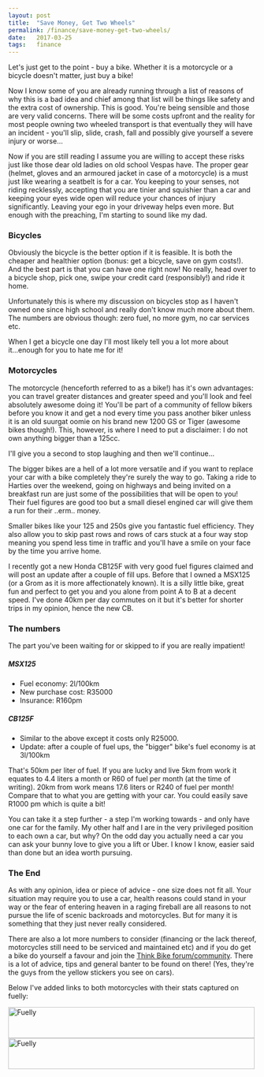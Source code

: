 ```yaml
---
layout: post
title:  "Save Money, Get Two Wheels"
permalink: /finance/save-money-get-two-wheels/
date:   2017-03-25
tags:   finance
---
```

Let's just get to the point - buy a bike. Whether it is a motorcycle or a bicycle doesn't matter, just buy a bike!

Now I know some of you are already running through a list of reasons of why this is a bad idea and chief among that
list will be things like safety and the extra cost of ownership. This is good. You're being sensible and
those are very valid concerns. There will be some costs upfront and the reality for most people owning two wheeled transport
is that eventually they will have an incident - you'll slip, slide, crash, fall and possibly give yourself a severe injury or worse...

Now if you are still reading I assume you are willing to accept these risks just like those dear old ladies on old school
Vespas have. The proper gear (helmet, gloves and an armoured jacket in case of a motorcycle) is a must just like wearing
a seatbelt is for a car. You keeping to your senses, not riding recklessly, accepting that you are tinier and squishier
than a car and keeping your eyes wide open will reduce your chances of injury significantly. Leaving your ego in your driveway
helps even more. But enough with the preaching, I'm starting to sound like my dad.

### Bicycles
Obviously the bicycle is the better option if it is feasible. It is both the cheaper and healthier option (bonus:
get a bicycle, save on gym costs!). And the best part is that you can have one right now! No really, head over to a bicycle
shop, pick one, swipe your credit card (responsibly!) and ride it home.

Unfortunately this is where my discussion on bicycles stop as I haven't owned one since high school and really don't know much more
about them. The numbers are obvious though: zero fuel, no more gym, no car services etc.

When I get a bicycle one day I'll most likely tell you a lot more about it...enough for you to hate me for it!

### Motorcycles
The motorcycle (henceforth referred to as a bike!) has it's own advantages: you can travel greater distances and greater
speed and you'll look and feel absolutely awesome doing it! You'll be part of a community of fellow bikers before you
know it and get a nod every time you pass another biker unless it is an old suurgat oomie on his brand new 1200 GS or Tiger
(awesome bikes though!). This, however, is where I need to put a disclaimer: I do not own anything bigger than a 125cc.

I'll give you a second to stop laughing and then we'll continue...

The bigger bikes are a hell of a lot more versatile and if you want to replace your car with a bike completely they're surely
the way to go. Taking a ride to Harties over the weekend, going on highways and being invited on a breakfast run are just some
of the possibilities that will be open to you! Their fuel figures are good too but a small diesel engined car will give them a
run for their ..erm.. money.

Smaller bikes like your 125 and 250s give you fantastic fuel efficiency. They also allow you to skip past rows and rows of
cars stuck at a four way stop meaning you spend less time in traffic and you'll have a smile on your face by the time you
arrive home.

I recently got a new Honda CB125F with very good fuel figures claimed and will post an update after a couple of fill ups. Before that I
owned a MSX125 (or a Grom as it is more affectionately known). It is a silly little bike, great fun and perfect to get you
and you alone from point A to B at a decent speed. I've done 40km per day commutes on it but it's better for shorter trips in my
opinion, hence the new CB.

### The numbers
The part you've been waiting for or skipped to if you are really impatient!

##### MSX125
* Fuel economy: 2l/100km
* New purchase cost: R35000
* Insurance: R160pm

##### CB125F
* Similar to the above except it costs only R25000.
* Update: after a couple of fuel ups, the "bigger" bike's fuel economy is at 3l/100km

That's 50km per liter of fuel. If you are lucky and live 5km from work it equates to 4.4 liters a month or R60 of fuel per month
(at the time of writing). 20km from work means 17.6 liters or R240 of fuel per month! Compare that to what you are getting with
your car. You could easily save R1000 pm which is quite a bit!

You can take it a step further - a step I'm working towards - and only have one car for the family. My other half and I are
in the very privileged position to each own a car, but why? On the odd day you actually need a car you can ask your bunny love
to give you a lift or Uber. I know I know, easier said than done but an idea worth pursuing.

### The End
As with any opinion, idea or piece of advice - one size does not fit all. Your situation may require you to use a car, health reasons
could stand in your way or the fear of entering heaven in a raging fireball are all reasons to not pursue the life of scenic backroads
and motorcycles. But for many it is something that they just never really considered.

There are also a lot more numbers to consider (financing or the lack thereof, motorcycles still need to be serviced and maintained etc)
and if you do get a bike do yourself a favour and join the
<a href="http://thinkbike.co.za/" rel="noindex,nofollow" target="_blank">Think Bike forum/community</a>.
There is a lot of advice, tips and general banter to be found on there! (Yes, they're the guys from the yellow stickers you see on cars).

Below I've added links to both motorcycles with their stats captured on fuelly:

<a href="https://www.fuelly.com/motorcycle/honda/grom_125/2015/Hamster/427116" target="_blank" rel="noindex,nofollow">
  <img src="https://badges.fuelly.com/images/sig-metric/427116.png" width="500" height="63" alt="Fuelly" title="Share and compare MPG at Fuelly" border="0"/>
</a>

<a href="https://www.fuelly.com/motorcycle/honda/cb125f/2015/Hamster/595091" target="_blank" rel="noindex,nofollow">
  <img src="https://badges.fuelly.com/images/sig-metric/595091.png" width="500" height="63" alt="Fuelly" title="Share and compare MPG at Fuelly" border="0"/>
</a>
